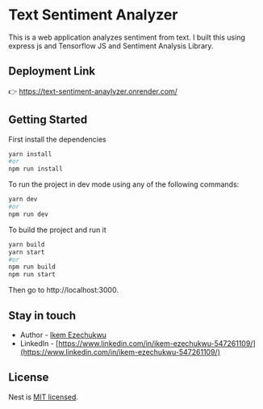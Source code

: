# Text Sentiment Analyzer

This is a web application analyzes sentiment from text. I built this using express js and Tensorflow JS and Sentiment Analysis Library.

## Deployment Link

:point_right: https://text-sentiment-anaylyzer.onrender.com/

## Getting Started

First install the dependencies

```bash
yarn install
#or
npm run install
```

To run the project in dev mode using any of the following commands:

```bash
yarn dev
#or
npm run dev
```

To build the project and run it

```bash
yarn build
yarn start
#or
npm run build
npm run start
```

Then go to http://localhost:3000.

## Stay in touch

- Author - [Ikem Ezechukwu](ikem.ezechukwu@outlook.com)
- LinkedIn - [https://www.linkedin.com/in/ikem-ezechukwu-547261109/](https://www.linkedin.com/in/ikem-ezechukwu-547261109/)

## License

Nest is [MIT licensed](LICENSE).
